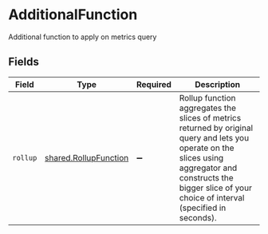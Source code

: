 # AdditionalFunction

Additional function to apply on metrics query


## Fields

| Field                                                                                                                                                                                                              | Type                                                                                                                                                                                                               | Required                                                                                                                                                                                                           | Description                                                                                                                                                                                                        |
| ------------------------------------------------------------------------------------------------------------------------------------------------------------------------------------------------------------------ | ------------------------------------------------------------------------------------------------------------------------------------------------------------------------------------------------------------------ | ------------------------------------------------------------------------------------------------------------------------------------------------------------------------------------------------------------------ | ------------------------------------------------------------------------------------------------------------------------------------------------------------------------------------------------------------------ |
| `rollup`                                                                                                                                                                                                           | [shared.RollupFunction](../../models/shared/rollupfunction.md)                                                                                                                                                     | :heavy_minus_sign:                                                                                                                                                                                                 | Rollup function aggregates the slices of metrics returned by original query and lets you operate on the slices using aggregator and constructs the bigger slice of your choice of interval (specified in seconds). |